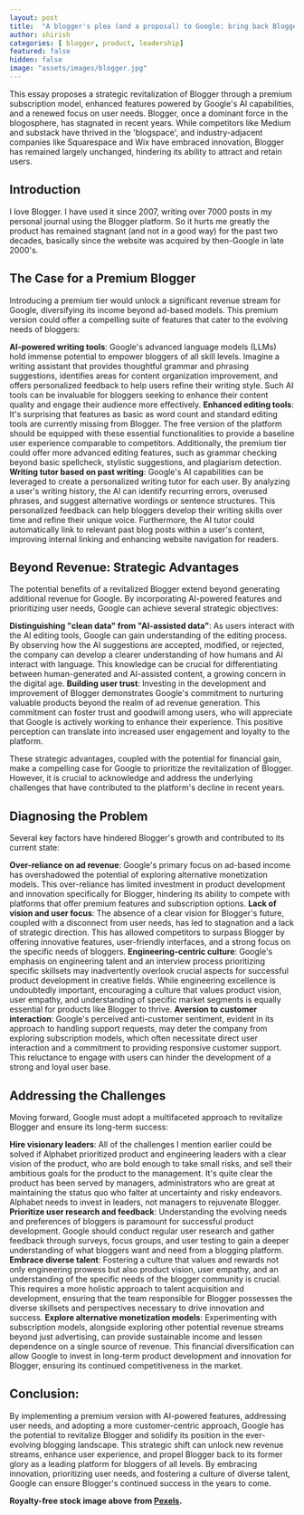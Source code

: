 ```yaml
---
layout: post
title:  "A blogger's plea (and a proposal) to Google: bring back Blogger!"
author: shirish
categories: [ blogger, product, leadership]
featured: false
hidden: false
image: "assets/images/blogger.jpg"
---
```

This essay proposes a strategic revitalization of Blogger through a premium subscription model, enhanced features powered by Google's AI capabilities, and a renewed focus on user needs. Blogger, once a dominant force in the blogosphere, has stagnated in recent years. While competitors like Medium and substack have thrived in the 'blogspace', and industry-adjacent companies like Squarespace and Wix have embraced innovation, Blogger has remained largely unchanged, hindering its ability to attract and retain users. 

## Introduction

I love Blogger. I have used it since 2007, writing over 7000 posts in my personal journal using the Blogger platform. So it hurts me greatly the product has remained stagnant (and not in a good way) for the past two decades, basically since the website was acquired by then-Google in late 2000's.

## The Case for a Premium Blogger

Introducing a premium tier would unlock a significant revenue stream for Google, diversifying its income beyond ad-based models. This premium version could offer a compelling suite of features that cater to the evolving needs of bloggers:

__AI-powered writing tools__: Google's advanced language models (LLMs) hold immense potential to empower bloggers of all skill levels. Imagine a writing assistant that provides thoughtful grammar and phrasing suggestions, identifies areas for content organization improvement, and offers personalized feedback to help users refine their writing style. Such AI tools can be invaluable for bloggers seeking to enhance their content quality and engage their audience more effectively.
__Enhanced editing tools__: It's surprising that features as basic as word count and standard editing tools are currently missing from Blogger. The free version of the platform should be equipped with these essential functionalities to provide a baseline user experience comparable to competitors. Additionally, the premium tier could offer more advanced editing features, such as grammar checking beyond basic spellcheck, stylistic suggestions, and plagiarism detection.
__Writing tutor based on past writing__: Google's AI capabilities can be leveraged to create a personalized writing tutor for each user. By analyzing a user's writing history, the AI can identify recurring errors, overused phrases, and suggest alternative wordings or sentence structures. This personalized feedback can help bloggers develop their writing skills over time and refine their unique voice. Furthermore, the AI tutor could automatically link to relevant past blog posts within a user's content, improving internal linking and enhancing website navigation for readers.

## Beyond Revenue: Strategic Advantages

The potential benefits of a revitalized Blogger extend beyond generating additional revenue for Google. By incorporating AI-powered features and prioritizing user needs, Google can achieve several strategic objectives:

__Distinguishing "clean data" from "AI-assisted data"__: As users interact with the AI editing tools, Google can gain understanding of the editing process. By observing how the AI suggestions are accepted, modified, or rejected, the company can develop a clearer understanding of how humans and AI interact with language. This knowledge can be crucial for differentiating between human-generated and AI-assisted content, a growing concern in the digital age.
__Building user trust__: Investing in the development and improvement of Blogger demonstrates Google's commitment to nurturing valuable products beyond the realm of ad revenue generation. This commitment can foster trust and goodwill among users, who will appreciate that Google is actively working to enhance their experience. This positive perception can translate into increased user engagement and loyalty to the platform.

These strategic advantages, coupled with the potential for financial gain, make a compelling case for Google to prioritize the revitalization of Blogger. However, it is crucial to acknowledge and address the underlying challenges that have contributed to the platform's decline in recent years.

## Diagnosing the Problem

Several key factors have hindered Blogger's growth and contributed to its current state:

__Over-reliance on ad revenue__: Google's primary focus on ad-based income has overshadowed the potential of exploring alternative monetization models. This over-reliance has limited investment in product development and innovation specifically for Blogger, hindering its ability to compete with platforms that offer premium features and subscription options.
__Lack of vision and user focus__: The absence of a clear vision for Blogger's future, coupled with a disconnect from user needs, has led to stagnation and a lack of strategic direction. This has allowed competitors to surpass Blogger by offering innovative features, user-friendly interfaces, and a strong focus on the specific needs of bloggers.
__Engineering-centric culture__: Google's emphasis on engineering talent and an interview process prioritizing specific skillsets may inadvertently overlook crucial aspects for successful product development in creative fields. While engineering excellence is undoubtedly important, encouraging a culture that values product vision, user empathy, and understanding of specific market segments is equally essential for products like Blogger to thrive.
__Aversion to customer interaction__: Google's perceived anti-customer sentiment, evident in its approach to handling support requests, may deter the company from exploring subscription models, which often necessitate direct user interaction and a commitment to providing responsive customer support. This reluctance to engage with users can hinder the development of a strong and loyal user base.

## Addressing the Challenges

Moving forward, Google must adopt a multifaceted approach to revitalize Blogger and ensure its long-term success:

__Hire visionary leaders__: All of the challenges I mention earlier could be solved if Alphabet prioritized product and engineering leaders with a clear vision of the product, who are bold enough to take small risks, and sell their ambitious goals for the product to the management. It's quite clear the product has been served by managers, administrators who are great at maintaining the status quo who falter at uncertainty and risky endeavors. Alphabet needs to invest in leaders, not managers to rejuvenate Blogger.
__Prioritize user research and feedback__: Understanding the evolving needs and preferences of bloggers is paramount for successful product development. Google should conduct regular user research and gather feedback through surveys, focus groups, and user testing to gain a deeper understanding of what bloggers want and need from a blogging platform.
__Embrace diverse talent__: Fostering a culture that values and rewards not only engineering prowess but also product vision, user empathy, and an understanding of the specific needs of the blogger community is crucial. This requires a more holistic approach to talent acquisition and development, ensuring that the team responsible for Blogger possesses the diverse skillsets and perspectives necessary to drive innovation and success.
__Explore alternative monetization models__: Experimenting with subscription models, alongside exploring other potential revenue streams beyond just advertising, can provide sustainable income and lessen dependence on a single source of revenue. This financial diversification can allow Google to invest in long-term product development and innovation for Blogger, ensuring its continued competitiveness in the market.

## Conclusion:

By implementing a premium version with AI-powered features, addressing user needs, and adopting a more customer-centric approach, Google has the potential to revitalize Blogger and solidify its position in the ever-evolving blogging landscape. This strategic shift can unlock new revenue streams, enhance user experience, and propel Blogger back to its former glory as a leading platform for bloggers of all levels. By embracing innovation, prioritizing user needs, and fostering a culture of diverse talent, Google can ensure Blogger's continued success in the years to come.

__Royalty-free stock image above from [Pexels](https://www.pexels.com/).__